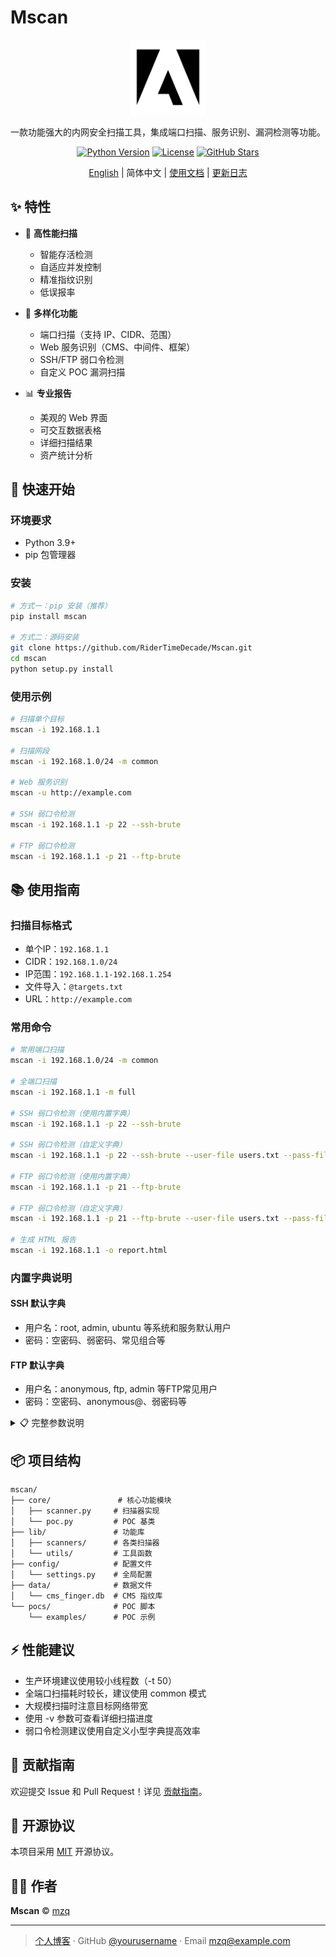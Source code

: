 # Mscan

<div align="center">

<img src="https://raw.githubusercontent.com/RiderTimeDecade/Mscan/main/assets/logo.png" width="120" height="120" alt="Mscan Logo">

一款功能强大的内网安全扫描工具，集成端口扫描、服务识别、漏洞检测等功能。

[![Python Version](https://img.shields.io/badge/python-3.9+-blue)](https://www.python.org/)
[![License](https://img.shields.io/badge/license-MIT-green)](LICENSE)
[![GitHub Stars](https://img.shields.io/github/stars/yourusername/mscan?style=social)](https://github.com/yourusername/mscan)

[English](README_EN.md) | 简体中文 | [使用文档](docs/guide.md) | [更新日志](CHANGELOG.md)

</div>

## ✨ 特性

- 🚀 **高性能扫描**
  - 智能存活检测
  - 自适应并发控制
  - 精准指纹识别
  - 低误报率

- 🎯 **多样化功能**
  - 端口扫描（支持 IP、CIDR、范围）
  - Web 服务识别（CMS、中间件、框架）
  - SSH/FTP 弱口令检测
  - 自定义 POC 漏洞扫描

- 📊 **专业报告**
  - 美观的 Web 界面
  - 可交互数据表格
  - 详细扫描结果
  - 资产统计分析

## 🚀 快速开始

### 环境要求

- Python 3.9+
- pip 包管理器

### 安装

```bash
# 方式一：pip 安装（推荐）
pip install mscan

# 方式二：源码安装
git clone https://github.com/RiderTimeDecade/Mscan.git
cd mscan
python setup.py install
```

### 使用示例

```bash
# 扫描单个目标
mscan -i 192.168.1.1

# 扫描网段
mscan -i 192.168.1.0/24 -m common

# Web 服务识别
mscan -u http://example.com

# SSH 弱口令检测
mscan -i 192.168.1.1 -p 22 --ssh-brute

# FTP 弱口令检测
mscan -i 192.168.1.1 -p 21 --ftp-brute
```

## 📚 使用指南

### 扫描目标格式

- 单个IP：`192.168.1.1`
- CIDR：`192.168.1.0/24`
- IP范围：`192.168.1.1-192.168.1.254`
- 文件导入：`@targets.txt`
- URL：`http://example.com`

### 常用命令

```bash
# 常用端口扫描
mscan -i 192.168.1.0/24 -m common

# 全端口扫描
mscan -i 192.168.1.1 -m full

# SSH 弱口令检测（使用内置字典）
mscan -i 192.168.1.1 -p 22 --ssh-brute

# SSH 弱口令检测（自定义字典）
mscan -i 192.168.1.1 -p 22 --ssh-brute --user-file users.txt --pass-file pass.txt

# FTP 弱口令检测（使用内置字典）
mscan -i 192.168.1.1 -p 21 --ftp-brute

# FTP 弱口令检测（自定义字典）
mscan -i 192.168.1.1 -p 21 --ftp-brute --user-file users.txt --pass-file pass.txt

# 生成 HTML 报告
mscan -i 192.168.1.1 -o report.html
```

### 内置字典说明

#### SSH 默认字典
- 用户名：root, admin, ubuntu 等系统和服务默认用户
- 密码：空密码、弱密码、常见组合等

#### FTP 默认字典
- 用户名：anonymous, ftp, admin 等FTP常见用户
- 密码：空密码、anonymous@、弱密码等

<details>
<summary>📋 完整参数说明</summary>

```
-h, --help            显示帮助信息
-i, --ip IP          目标IP/CIDR/范围
-u, --url URL        目标URL
-m, --mode MODE      扫描模式 (common/minimal/full)
-p, --ports PORTS    自定义端口
-t, --threads N      线程数 (默认: 500)
-o, --output FILE    输出文件
-v, --verbose        详细输出
--no-web             禁用Web识别
--ssh-brute          启用SSH弱口令检测
--ftp-brute          启用FTP弱口令检测
--user-file FILE     用户名字典
--pass-file FILE     密码字典
--report-dir DIR     报告目录
```

</details>

## 📦 项目结构

```
mscan/
├── core/               # 核心功能模块
│   ├── scanner.py     # 扫描器实现
│   └── poc.py         # POC 基类
├── lib/               # 功能库
│   ├── scanners/      # 各类扫描器
│   └── utils/         # 工具函数
├── config/            # 配置文件
│   └── settings.py    # 全局配置
├── data/              # 数据文件
│   └── cms_finger.db  # CMS 指纹库
└── pocs/              # POC 脚本
    └── examples/      # POC 示例
```

## ⚡ 性能建议

- 生产环境建议使用较小线程数（-t 50）
- 全端口扫描耗时较长，建议使用 common 模式
- 大规模扫描时注意目标网络带宽
- 使用 -v 参数可查看详细扫描进度
- 弱口令检测建议使用自定义小型字典提高效率

## 🤝 贡献指南

欢迎提交 Issue 和 Pull Request！详见 [贡献指南](CONTRIBUTING.md)。

## 📜 开源协议

本项目采用 [MIT](LICENSE) 开源协议。

## 👨‍💻 作者

**Mscan** © [mzq](https://github.com/yourusername)  

---

> [个人博客](https://your-blog.com) · GitHub [@yourusername](https://github.com/yourusername) · Email mzq@example.com
